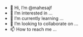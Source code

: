 - 👋 Hi, I’m @mahesajf
- 👀 I’m interested in ...
- 🌱 I’m currently learning ...
- 💞️ I’m looking to collaborate on ...
- 📫 How to reach me ...
  
<!---
mahesajf/mahesajf is a ✨ special ✨ repository because its `README.md` (this file) appears on your GitHub profile.
You can click the Preview link to take a look at your changes.
--->
